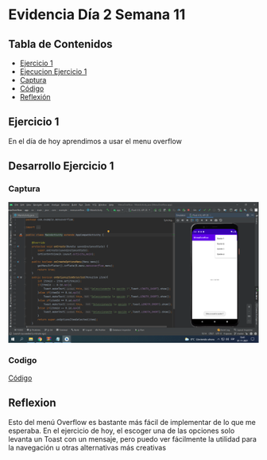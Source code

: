 # Evidencia Día 2 Semana 11
## Tabla de Contenidos
- [Ejercicio 1](#ejercicio-1)
- [Ejecucion Ejercicio 1](#desarrollo-ejercicio-1)
- [Captura](#captura)
- [Código](#codigo)
- [Reflexión](#reflexion)
## Ejercicio 1
En el día de hoy aprendimos a usar el menu overflow
## Desarrollo Ejercicio 1
### Captura
![Captura](https://raw.githubusercontent.com/SebaFarias/DESARROLLO-DE-APLICACIONES-M-VILES-ANDROID-JAVA/master/06-07-2021/Captura.png)
### Codigo
[Código](https://github.com/SebaFarias/DESARROLLO-DE-APLICACIONES-M-VILES-ANDROID-JAVA/blob/master/06-07-2021/MenuOverflow/app/src/main/java/com/example/menuoverflow/MainActivity.java)
## Reflexion
Esto del menú Overflow es bastante más fácil de implementar de lo que me esperaba. En el ejercicio de hoy, el escoger una de las opciones solo levanta un Toast con un mensaje, pero puedo ver fácilmente la utilidad para la navegación u otras alternativas más creativas